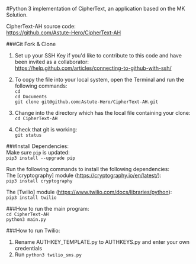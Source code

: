 #Python 3 implementation of CipherText, an application based on the MK Solution.


CipherText-AH source code:  
https://github.com/Astute-Hero/CipherText-AH 


###Git Fork & Clone
1. Set up your SSH Key if you'd like to contribute to this code and have been invited as a collaborator:   
https://help.github.com/articles/connecting-to-github-with-ssh/ 
2. To copy the file into your local system, open the Terminal and run the following commands:  
```cd```  
```cd Documents```  
```git clone git@github.com:Astute-Hero/CipherText-AH.git```
   
3. Change into the directory which has the local file containing your clone:  
```cd CipherText-AH```

4. Check that git is working:  
```git status```


###Install Dependencies:  
Make sure ```pip``` is updated:  
```pip3 install --upgrade pip```

Run the following commands to install the following dependencies:  
The [cryptography] module (https://cryptography.io/en/latest/):  
```pip3 install cryptography```
  
The [Twilio] module (https://www.twilio.com/docs/libraries/python):  
```pip3 install twilio```  


###How to run the main program:  
```cd CipherText-AH```  
```python3 main.py```


###How to run Twilio:
1. Rename AUTHKEY_TEMPLATE.py to AUTHKEYS.py and enter your own credentials
2. Run ```python3 twilio_sms.py```
